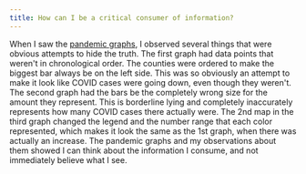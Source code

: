 ```yaml
---
title: How can I be a critical consumer of information?
---
```


When I saw the [pandemic graphs](https://docs.google.com/document/d/11YMaTBgZHPWetJMGUgmtJ6sUX0wN3jFMmXtKhlKEqnM/edit?tab=t.0), I observed several things that were obvious attempts to hide the truth. The first graph had data points that weren't in chronological order. The counties were ordered to make the biggest bar always be on the left side. This was so obviously an attempt to make it look like COVID cases were going down, even though they weren't. The second graph had the bars be the completely wrong size for the amount they represent. This is borderline lying and completely inaccurately represents how many COVID cases there actually were. The 2nd map in the third graph changed the legend and the number range that each color represented, which makes it look the same as the 1st graph, when there was actually an increase. The pandemic graphs and my observations about them showed I can think about the information I consume, and not immediately believe what I see.